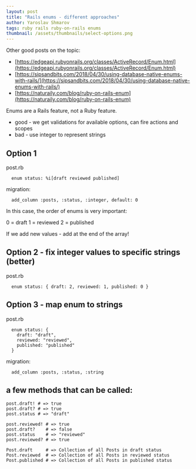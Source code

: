 ```yaml
---
layout: post
title: "Rails enums - different approaches"
author: Yaroslav Shmarov
tags: ruby rails ruby-on-rails enums
thumbnail: /assets/thumbnails/select-options.png
---
```


Other good posts on the topic:
* [https://edgeapi.rubyonrails.org/classes/ActiveRecord/Enum.html](https://edgeapi.rubyonrails.org/classes/ActiveRecord/Enum.html)
* [https://sipsandbits.com/2018/04/30/using-database-native-enums-with-rails/](https://sipsandbits.com/2018/04/30/using-database-native-enums-with-rails/)
* [https://naturaily.com/blog/ruby-on-rails-enum](https://naturaily.com/blog/ruby-on-rails-enum)

Enums are a Rails feature, not a Ruby feature.

* good - we get validations for available options, can fire actions and scopes 
* bad - use integer to represent strings

## Option 1

post.rb
```
  enum status: %i[draft reviewed published]
```
migration:
```
  add_column :posts, :status, :integer, default: 0
```

In this case, the order of enums is very important:

0 = draft
1 = reviewed
2 = published

If we add new values - add at the end of the array!

## Option 2 - fix integer values to specific strings (better)

post.rb
```
  enum status: { draft: 2, reviewed: 1, published: 0 }
```

## Option 3 - map enum to strings

post.rb
```
  enum status: {
    draft: "draft",
    reviewed: "reviewed",
    published: "published"
  }
```
migration:
```
  add_column :posts, :status, :string
```

## a few methods that can be called:

```
post.draft! # => true
post.draft? # => true
post.status # => "draft"

post.reviewed! # => true
post.draft?    # => false
post.status    # => "reviewed"
post.reviewed? # => true

Post.draft     # => Collection of all Posts in draft status
Post.reviewed  # => Collection of all Posts in reviewed status
Post.published # => Collection of all Posts in published status
```
